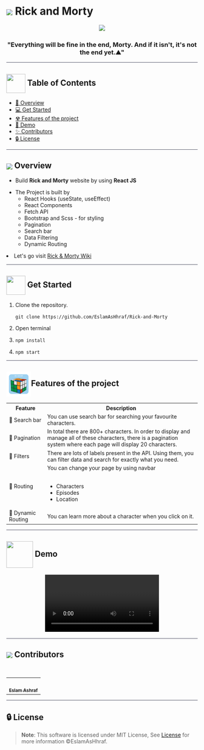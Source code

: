 # <img  align="center" width= 65px  src="https://media0.giphy.com/media/Yo2fMrTG6dgLdiKX2z/giphy.gif?cid=ecf05e4757ttjg6wa3e9ntn47sm3lp7wdelj19t5o3hgdvl6&rid=giphy.gif&ct=s"> Rick and Morty

<div align="center">

<img height=400px src="https://64.media.tumblr.com/51015ec638a516f7f7d353ca198a5091/tumblr_pdbo9wBAe11xd0gvgo1_1280.gif">
<div align="center"  width=10%>

### "Everything will be fine in the end, Morty. And if it isn't, it's not the end yet.⛰"

</div>
</div>

<hr style="background-color: #4b4c60"></hr>

## <img align= center width=50px height=50px src="https://user-images.githubusercontent.com/71986226/154075883-2a5679d2-b411-448f-b423-9565babf35aa.gif"> Table of Contents

- <a href ="#about"> 📙 Overview</a>
- <a href ="#Started"> 💻 Get Started</a>
- <a href ="#Features"> ☢ Features of the project</a>
- <a href ="#Video"> 🎥 Demo</a>
- <a href ="#Contributors"> ✨ Contributors</a>
- <a href ="#License"> 🔒 License</a>
<hr style="background-color: #4b4c60"></hr>
<a id = "about"></a>

## <img align="center"  height =50px src="https://user-images.githubusercontent.com/71986226/154076110-1233d7a8-92c2-4d79-82c1-30e278aa518a.gif"> Overview

<ul>
 <li>

Build **Rick and Morty** website by using **React JS**</li>

 <li> The Project is built by
 
 <ul>
    <li> React Hooks (useState, useEffect) </li>
    <li> React Components </li>
    <li> Fetch API </li>
    <li> Bootstrap and Scss - for styling </li>
    <li> Pagination </li>
    <li>Search bar </li>
    <li>Data Filtering </li>
    <li> Dynamic Routing </li>
   </ul>
   </li>
</ul>
<li>Let's go visit <a href="https://snazzy-meerkat-1bf0dc.netlify.app/">Rick & Morty Wiki
</li>
<hr style="background-color: #4b4c60"></hr>
<a id = "Started"></a>

## <img  align= center width=50px height=50px src="https://c.tenor.com/HgX89Yku5V4AAAAi/to-the-moon.gif"> Get Started

<ol>
<li>Clone the repository.

<br>

```
git clone https://github.com/EslamAsHhraf/Rick-and-Morty
```

</li>
<li>Open terminal</li>
<li>

```
npm install
```

</li>
<li>

```
npm start
```

</li>
</ol>
<hr style="background-color: #4b4c60"></hr>
<a id ="Features"></a>

## <img align= center width=65px height=65px src="https://raw.githubusercontent.com/EslamAsHhraf/EslamAsHhraf/main/images/skills.gif">Features of the project

<table  >
<tr >
<th width=20% >Feature</th>
<th >Description</th>
</tr>
<tr>
<td> 🔷 Search bar</td>
<td> You can use search bar for searching  your favourite characters.</td>
</tr>
<tr>
<td> 🔶 Pagination</td>
<td>In total there are 800+ characters. In order to display and manage all of these characters, there is a pagination system where each page will display 20 characters.</td>
</tr>
<tr>
<td> 🔷 Filters</td>
<td>There are lots of labels present in the API. Using them, you can filter  data and search for exactly what you need.</td>
</tr>
<tr>
<td> 🔶 Routing</td>
<td>You can change your page by using navbar
<ul>
<br>
<li>Characters</li>
<li>Episodes</li>
<li>Location</li>
</ul>
</td>
</tr>
<tr>
<td> 🔷 Dynamic Routing</td>
<td>You can learn more about a character when you click on it.
</td>
</tr>
</table>

<hr style="background-color: #4b4c60"></hr>
<a id ="Video"></a>

## <img  align= center width= 70px height =70px src="https://img.genial.ly/5f91608064ad990c6ee12237/bd7195a3-a8bb-494b-8a6d-af48dd4deb4b.gif?genial&1643587200063"> Demo

<div  align="center">
<video src="">
</video> 
</div>

<hr style="background-color: #4b4c60"></hr>
<a id ="Contributors"></a>

## <img align="center"  height =60px src="https://user-images.githubusercontent.com/63050133/156777293-72a6e681-2582-4a9d-ad92-09d1181d47c7.gif"> Contributors

<br>
<table >
  <tr>
        <td align="center"><a href="https://github.com/EslamAsHhraf"><img src="https://avatars.githubusercontent.com/u/71986226?v=4" width="150px;" alt=""/><br /><sub><b>Eslam Ashraf</b></sub></a><br /></td>
  </tr>
</table>

<hr style="background-color: #4b4c60"></hr>

<a id ="License"></a>

## 🔒 License

> **Note**: This software is licensed under MIT License, See [License](https://github.com/EslamAsHhraf/Rick-and-Morty/blob/main/LICENSE) for more information ©EslamAsHhraf.
